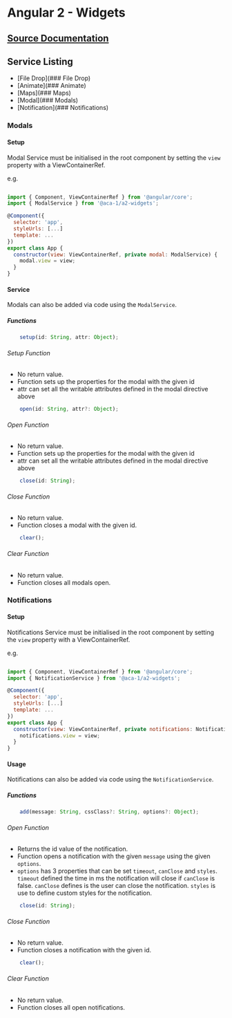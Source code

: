 
# Angular 2 - Widgets

## [Source Documentation](../README.md)

## Service Listing
- [File Drop](### File Drop)
- [Animate](### Animate)
- [Maps](### Maps)
- [Modal](### Modals)
- [Notification](### Notifications)

### Modals

#### Setup

Modal Service must be initialised in the root component by setting the `view` property with a ViewContainerRef.

e.g.
```javascript

import { Component, ViewContainerRef } from '@angular/core';
import { ModalService } from '@aca-1/a2-widgets';

@Component({
  selector: 'app',
  styleUrls: [...]
  template: ...
})
export class App {
  constructor(view: ViewContainerRef, private modal: ModalService) {
    modal.view = view;
  }
}

```

#### Service

Modals can also be added via code using the `ModalService`.

##### Functions

```javascript
    setup(id: String, attr: Object);
```
###### Setup Function
* No return value.
* Function sets up the properties for the modal with the given id
* attr can set all the writable attributes defined in the modal directive above

```javascript
    open(id: String, attr?: Object);
```
###### Open Function
* No return value.
* Function sets up the properties for the modal with the given id
* attr can set all the writable attributes defined in the modal directive above

```javascript
    close(id: String);
```
###### Close Function
* No return value.
* Function closes a modal with the given id.

```javascript
    clear();
```
###### Clear Function
* No return value.
* Function closes all modals open.

### Notifications

#### Setup

Notifications Service must be initialised in the root component by setting the `view` property with a ViewContainerRef.

e.g.
```javascript

import { Component, ViewContainerRef } from '@angular/core';
import { NotificationService } from '@aca-1/a2-widgets';

@Component({
  selector: 'app',
  styleUrls: [...]
  template: ...
})
export class App {
  constructor(view: ViewContainerRef, private notifications: NotificationService) {
    notifications.view = view;
  }
}

```
#### Usage

Notifications can also be added via code using the `NotificationService`.

##### Functions

```javascript
    add(message: String, cssClass?: String, options?: Object);
```
###### Open Function
* Returns the id value of the notification.
* Function opens a notification with the given `message` using the given `options`.
* `options` has 3 properties that can be set `timeout`, `canClose` and `styles`. `timeout` defined the time in ms the notification will close if `canClose` is false. `canClose` defines is the user can close the notification. `styles` is use to define custom styles for the notification.

```javascript
    close(id: String);
```
###### Close Function
* No return value.
* Function closes a notification with the given id.

```javascript
    clear();
```
###### Clear Function
* No return value.
* Function closes all open notifications.
